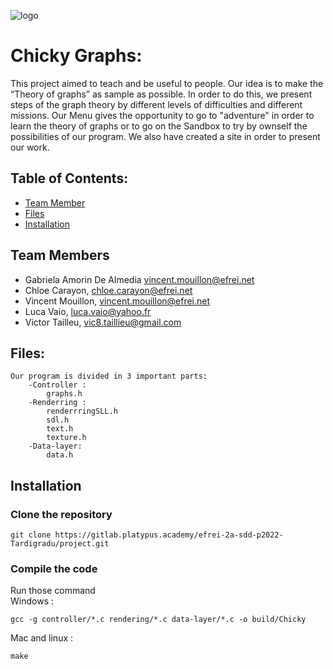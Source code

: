 ![logo](https://gitlab.platypus.academy/efrei-2a-sdd-p2022-Tardigradu/project/raw/master/data/Website/Chicky%20Graphs%20WEB/LOGOFOND.png)
# Chicky Graphs:
This project aimed to teach and be useful to people. Our idea is to make the “Theory of graphs” as sample as possible.
In order to do this, we present steps of the graph theory by different levels of difficulties and different missions.
Our Menu gives the opportunity to go to "adventure" in order to learn the theory of graphs or to go on the Sandbox to try by ownself the possibilities of our program. We also have created a site in order to present our work.

## Table of Contents:
* [Team Member](#Team-members)
* [Files](#Files)
* [Installation](#Installation)

## Team Members
- Gabriela Amorin De Almedia <vincent.mouillon@efrei.net>
- Chloe Carayon, <chloe.carayon@efrei.net>
- Vincent Mouillon, <vincent.mouillon@efrei.net>
- Luca Vaio, <luca.vaio@yahoo.fr>
- Victor Tailleu, <vic8.taillieu@gmail.com>

## Files:

```
Our program is divided in 3 important parts:
	-Controller :
		graphs.h
	-Renderring : 
		renderrringSLL.h
		sdl.h
		text.h
		texture.h
	-Data-layer:
		data.h 
```
	
## Installation

### Clone the repository
```console
git clone https://gitlab.platypus.academy/efrei-2a-sdd-p2022-Tardigradu/project.git
```

### Compile the code
Run those command<br>
Windows :
```console
gcc -g controller/*.c rendering/*.c data-layer/*.c -o build/Chicky
```
Mac and linux :
```console
make
```

